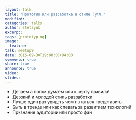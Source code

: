 ```yaml
---
layout: talk
title: "Прототип или разработка в стиле Гугл."
modified:
categories: talks
author: stetsyuk
excerpt:
tags: [prototyping]
image:
  feature:
talk: meetup9
date: 2015-09-30T19:00:00+04:00
comments: true
share: true
announce: true 
video: 
slides: 
---
```


 * Делаем а потом думаем или к черту правила!
 * Дерзкий и молодой стиль разработки
 * Лучше один раз увидеть чем пытаться представить
 * Быть в тренде или как спевать за развитием технологий
 * Признание аудитории или просто фан
